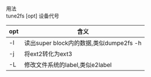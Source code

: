 用法  
tune2fs [opt] 设备代号

opt | 含义
-- | --
-l | 读出super block内的数据,类似dumpe2fs -h
-j | 将ext2转化为ext3
-L | 修改文件系统的label,类似e2label